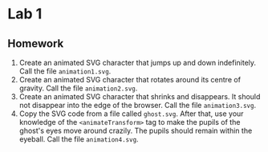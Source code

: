 # Lab 1

## Homework

1. Create an animated SVG character that jumps up and down indefinitely.  Call the file ```animation1.svg```.
2. Create an animated SVG character that rotates around its centre of gravity.  Call the file ```animation2.svg```.
3. Create an animated SVG character that shrinks and disappears.  It should not disappear into the edge of the browser.  Call the file ```animation3.svg```.
4. Copy the SVG code from a file called ```ghost.svg```.  After that, use your knowledge of the ```<animateTransform>``` tag to make the pupils of the ghost's eyes move around crazily.  The pupils should remain within the eyeball.  Call the file ```animation4.svg```.
